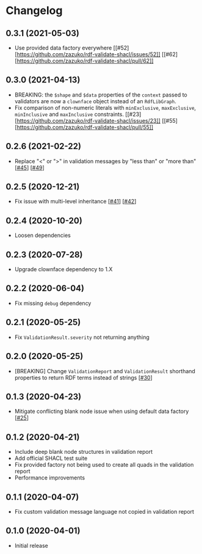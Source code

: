 
# Changelog

## 0.3.1 (2021-05-03)

* Use provided data factory everywhere
  [[#52][https://github.com/zazuko/rdf-validate-shacl/issues/52]]
  [[#62][https://github.com/zazuko/rdf-validate-shacl/pull/62]]

## 0.3.0 (2021-04-13)

* BREAKING: the `$shape` and `$data` properties of the `context` passed to
  validators are now a `clownface` object instead of an `RdfLibGraph`.
* Fix comparison of non-numeric literals with `minExclusive`, `maxExclusive`,
  `minInclusive` and `maxInclusive` constraints.
  [[#23][https://github.com/zazuko/rdf-validate-shacl/issues/23]]
  [[#55][https://github.com/zazuko/rdf-validate-shacl/pull/55]]

## 0.2.6 (2021-02-22)

* Replace "<" or ">" in validation messages by "less than" or "more than"
  [[#45](https://github.com/zazuko/rdf-validate-shacl/issues/45)]
  [[#49](https://github.com/zazuko/rdf-validate-shacl/pull/49)]

## 0.2.5 (2020-12-21)

* Fix issue with multi-level inheritance
  [[#41](https://github.com/zazuko/rdf-validate-shacl/issues/41)]
  [[#42](https://github.com/zazuko/rdf-validate-shacl/pull/42)]

## 0.2.4 (2020-10-20)

* Loosen dependencies

## 0.2.3 (2020-07-28)

* Upgrade clownface dependency to 1.X

## 0.2.2 (2020-06-04)

* Fix missing `debug` dependency

## 0.2.1 (2020-05-25)

* Fix `ValidationResult.severity` not returning anything

## 0.2.0 (2020-05-25)

* [BREAKING] Change `ValidationReport` and `ValidationResult` shorthand
  properties to return RDF terms instead of strings
  [[#30](https://github.com/zazuko/rdf-validate-shacl/issues/30)]

## 0.1.3 (2020-04-23)

* Mitigate conflicting blank node issue when using default data factory
  [[#25](https://github.com/zazuko/rdf-validate-shacl/issues/25)]

## 0.1.2 (2020-04-21)

* Include deep blank node structures in validation report
* Add official SHACL test suite
* Fix provided factory not being used to create all quads in the validation
  report
* Performance improvements

## 0.1.1 (2020-04-07)

* Fix custom validation message language not copied in validation report

## 0.1.0 (2020-04-01)

* Initial release
